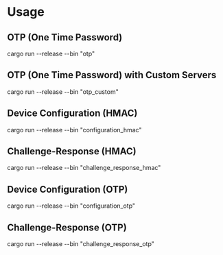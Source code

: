 # Usage

## OTP (One Time Password)

cargo run --release --bin "otp"

## OTP (One Time Password) with Custom Servers

cargo run --release --bin "otp_custom"

## Device Configuration (HMAC)

cargo run --release --bin "configuration_hmac"

## Challenge-Response (HMAC)

cargo run --release --bin "challenge_response_hmac"

## Device Configuration (OTP)

cargo run --release --bin "configuration_otp"

## Challenge-Response (OTP)

cargo run --release --bin "challenge_response_otp"
